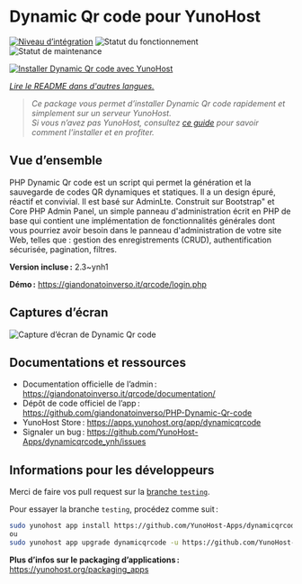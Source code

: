 <!--
Nota bene : ce README est automatiquement généré par <https://github.com/YunoHost/apps/tree/master/tools/readme_generator>
Il NE doit PAS être modifié à la main.
-->

# Dynamic Qr code pour YunoHost

[![Niveau d’intégration](https://apps.yunohost.org/badge/integration/dynamicqrcode)](https://ci-apps.yunohost.org/ci/apps/dynamicqrcode/)
![Statut du fonctionnement](https://apps.yunohost.org/badge/state/dynamicqrcode)
![Statut de maintenance](https://apps.yunohost.org/badge/maintained/dynamicqrcode)

[![Installer Dynamic Qr code avec YunoHost](https://install-app.yunohost.org/install-with-yunohost.svg)](https://install-app.yunohost.org/?app=dynamicqrcode)

*[Lire le README dans d'autres langues.](./ALL_README.md)*

> *Ce package vous permet d’installer Dynamic Qr code rapidement et simplement sur un serveur YunoHost.*  
> *Si vous n’avez pas YunoHost, consultez [ce guide](https://yunohost.org/install) pour savoir comment l’installer et en profiter.*

## Vue d’ensemble

PHP Dynamic Qr code est un script qui permet la génération et la sauvegarde de codes QR dynamiques et statiques. Il a un design épuré, réactif et convivial. Il est basé sur AdminLte. Construit sur Bootstrap" et Core PHP Admin Panel, un simple panneau d'administration écrit en PHP de base qui contient une implémentation de fonctionnalités générales dont vous pourriez avoir besoin dans le panneau d'administration de votre site Web, telles que : gestion des enregistrements (CRUD), authentification sécurisée, pagination, filtres.

**Version incluse :** 2.3~ynh1

**Démo :** <https://giandonatoinverso.it/qrcode/login.php>

## Captures d’écran

![Capture d’écran de Dynamic Qr code](./doc/screenshots/screenshot.png)

## Documentations et ressources

- Documentation officielle de l’admin : <https://giandonatoinverso.it/qrcode/documentation/>
- Dépôt de code officiel de l’app : <https://github.com/giandonatoinverso/PHP-Dynamic-Qr-code>
- YunoHost Store : <https://apps.yunohost.org/app/dynamicqrcode>
- Signaler un bug : <https://github.com/YunoHost-Apps/dynamicqrcode_ynh/issues>

## Informations pour les développeurs

Merci de faire vos pull request sur la [branche `testing`](https://github.com/YunoHost-Apps/dynamicqrcode_ynh/tree/testing).

Pour essayer la branche `testing`, procédez comme suit :

```bash
sudo yunohost app install https://github.com/YunoHost-Apps/dynamicqrcode_ynh/tree/testing --debug
ou
sudo yunohost app upgrade dynamicqrcode -u https://github.com/YunoHost-Apps/dynamicqrcode_ynh/tree/testing --debug
```

**Plus d’infos sur le packaging d’applications :** <https://yunohost.org/packaging_apps>
